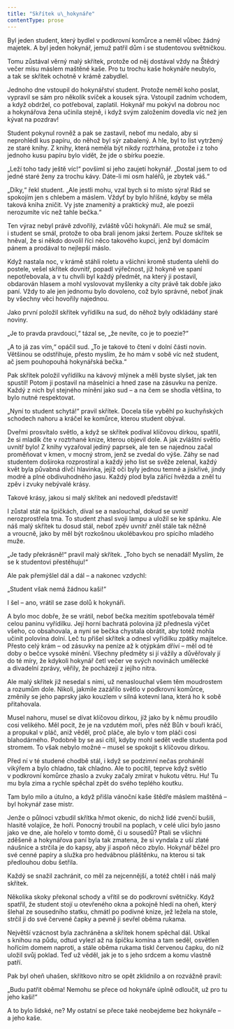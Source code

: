 ```yaml
---
title: "Skřítek u\_hokynáře"
contentType: prose
---
```


<section>

Byl jeden student, který bydlel v podkrovní komůrce a neměl vůbec žádný majetek. A byl jeden hokynář, jemuž patřil dům i se studentovou světničkou.

Tomu zůstával věrný malý skřítek, protože od něj dostával vždy na Štědrý večer mísu máslem maštěné kaše. Pro tu trochu kaše hokynáře neubylo, a tak se skřítek ochotně v krámě zabydlel.

Jednoho dne vstoupil do hokynářství student. Protože neměl koho poslat, vypravil se sám pro několik svíček a kousek sýra. Vstoupil zadním vchodem, a když obdržel, co potřeboval, zaplatil. Hokynář mu pokývl na dobrou noc a hokynářova žena učinila stejně, i když svým založením dovedla víc než jen kývat na pozdrav!

Student pokynul rovněž a pak se zastavil, neboť mu nedalo, aby si neprohlédl kus papíru, do něhož byl sýr zabalený. A hle, byl to list vytržený ze staré knihy. Z knihy, která neměla být nikdy roztrhána, protože i z toho jednoho kusu papíru bylo vidět, že jde o sbírku poezie.

„Leží toho tady ještě víc!“ povšiml si jeho zaujetí hokynář. „Dostal jsem to od jedné staré ženy za trochu kávy. Dáte-li mi osm haléřů, je zbytek váš.“

„Díky,“ řekl student. „Ale jestli mohu, vzal bych si to místo sýra! Rád se spokojím jen s chlebem a máslem. Vždyť by bylo hříšné, kdyby se měla taková kniha zničit. Vy jste znamenitý a praktický muž, ale poezii nerozumíte víc než tahle bečka.“

Ten výraz nebyl právě zdvořilý, zvláště vůči hokynáři. Ale muž se smál, i student se smál, protože to oba brali jenom jaksi žertem. Pouze skřítek se hněval, že si někdo dovolil říci něco takového kupci, jenž byl domácím pánem a prodával to nejlepší máslo.

Když nastala noc, v krámě stáhli roletu a všichni kromě studenta ulehli do postele, vešel skřítek dovnitř, popadl výřečnost, již hokyně ve spaní nepotřebovala, a v tu chvíli byl každý předmět, na který ji postavil, obdarován hlasem a mohl vyslovovat myšlenky a city právě tak dobře jako paní. Vždy to ale jen jednomu bylo dovoleno, což bylo správné, neboť jinak by všechny věci hovořily najednou.

Jako první položil skřítek vyřídilku na sud, do něhož byly odkládány staré noviny.

„Je to pravda pravdoucí,“ tázal se, „že nevíte, co je to poezie?“

„A to já zas vím,“ opáčil sud. „To je takové to čtení v dolní části novin. Většinou se odstřihuje, přesto myslím, že ho mám v sobě víc než student, ač jsem pouhopouhá hokynářská bečka.“

Pak skřítek položil vyřídilku na kávový mlýnek a měli byste slyšet, jak ten spustil! Potom ji postavil na máselnici a hned zase na zásuvku na peníze. Každý z nich byl stejného mínění jako sud – a na čem se shodla většina, to bylo nutné respektovat.

„Nyní to student schytá!“ pravil skřítek. Docela tiše vyběhl po kuchyňských schodech nahoru a kráčel ke komůrce, kterou student obýval.

Dveřmi prosvítalo světlo, a když se skřítek podíval klíčovou dírkou, spatřil, že si mladík čte v roztrhané knize, kterou objevil dole. A jak zvláštní světlo uvnitř bylo! Z knihy vyzařoval jediný paprsek, ale ten se najednou začal proměňovat v kmen, v mocný strom, jenž se zvedal do výše. Záhy se nad studentem doširoka rozprostíral a každý jeho list se svěže zelenal, každý květ byla půvabná dívčí hlavinka, jejíž oči byly jednou temné a jiskřivé, jindy modré a plné obdivuhodného jasu. Každý plod byla zářící hvězda a zněl tu zpěv i zvuky nebývalé krásy.

Takové krásy, jakou si malý skřítek ani nedovedl představit!

I zůstal stát na špičkách, díval se a naslouchal, dokud se uvnitř nerozprostřela tma. To student zhasl svoji lampu a uložil se ke spánku. Ale náš malý skřítek tu dosud stál, neboť zpěv uvnitř zněl stále tak něžně a vroucně, jako by měl být rozkošnou ukolébavkou pro spícího mladého muže.

„Je tady překrásně!“ pravil malý skřítek. „Toho bych se nenadál! Myslím, že se k studentovi přestěhuju!“

Ale pak přemýšlel dál a dál – a nakonec vzdychl:

„Student však nemá žádnou kaši!“

I šel – ano, vrátil se zase dolů k hokynáři.

A bylo moc dobře, že se vrátil, neboť bečka mezitím spotřebovala téměř celou paninu vyřídilku. Její horní bachratá polovina již přednesla výčet všeho, co obsahovala, a nyní se bečka chystala obrátit, aby totéž mohla učinit polovina dolní. Leč tu přišel skřítek a odnesl vyřídilku zpátky majitelce. Přesto celý krám – od zásuvky na peníze až k otýpkám dříví – měl od té doby o bečce vysoké mínění. Všechny předměty si jí vážily a důvěřovaly jí do té míry, že kdykoli hokynář četl večer ve svých novinách umělecké a divadelní zprávy, věřily, že pocházejí z jejího nitra.

Ale malý skřítek již nesedal s nimi, už nenaslouchal všem těm moudrostem a rozumům dole. Nikoli, jakmile zazářilo světlo v podkrovní komůrce, změnily se jeho paprsky jako kouzlem v silná kotevní lana, která ho k sobě přitahovala.

Musel nahoru, musel se dívat klíčovou dírkou, jíž jako by k němu proudilo cosi velikého. Měl pocit, že je na vzdutém moři, přes něž Bůh v bouři kráčí, a propukal v pláč, aniž věděl, proč pláče, ale bylo v tom pláči cosi blahodárného. Podobně by se asi cítil, kdyby mohl sedět vedle studenta pod stromem. To však nebylo možné – musel se spokojit s klíčovou dírkou.

Před ní v té studené chodbě stál, i když se podzimní nečas proháněl vikýřem a bylo chladno, tak chladno. Ale to pocítil, teprve když světlo v podkrovní komůrce zhaslo a zvuky začaly zmírat v hukotu větru. Hu! Tu mu byla zima a rychle spěchal zpět do svého teplého koutku.

Tam bylo milo a útulno, a když přišla vánoční kaše štědře máslem maštěná – byl hokynář zase mistr.

Jenže o půlnoci vzbudil skřítka hřmot okenic, do nichž lidé zvenčí bušili, hlasitě volajíce, že hoří. Ponocný troubil na poplach, v celé ulici bylo jasno jako ve dne, ale hořelo v tomto domě, či u sousedů? Ptali se všichni zděšeně a hokynářova paní byla tak zmatena, že si vyndala z uší zlaté náušnice a strčila je do kapsy, aby jí aspoň něco zbylo. Hokynář běžel pro své cenné papíry a služka pro hedvábnou pláštěnku, na kterou si tak předlouhou dobu šetřila.

Každý se snažil zachránit, co měl za nejcennější, a totéž chtěl i náš malý skřítek.

Několika skoky překonal schody a vřítil se do podkrovní světničky. Když spatřil, že student stojí u otevřeného okna a pokojně hledí na oheň, který šlehal ze sousedního statku, chmátl po podivné knize, jež ležela na stole, strčil ji do své červené čapky a pevně ji sevřel oběma rukama.

Největší vzácnost byla zachráněna a skřítek honem spěchal dál. Utíkal s knihou na půdu, odtud vylezl až na špičku komína a tam seděl, osvětlen hořícím domem naproti, a stále oběma rukama tiskl červenou čapku, do níž uložil svůj poklad. Teď už věděl, jak je to s jeho srdcem a komu vlastně patří.

Pak byl oheň uhašen, skřítkovo nitro se opět zklidnilo a on rozvážně pravil:

„Budu patřit oběma! Nemohu se přece od hokynáře úplně odloučit, už pro tu jeho kaši!“

A to bylo lidské, ne? My ostatní se přece také neobejdeme bez hokynáře – a jeho kaše.

</section>
